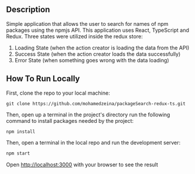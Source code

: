 ## Description
Simple application that allows the user to search for names of npm packages using the npmjs API. This application uses React, TypeScript and Redux.
Three states were utilized inside the redux store:
1) Loading State (when the action creator is loading the data from the API)
2) Success State (when the action creator loads the data successfully)
3) Error State (when something goes wrong with the data loading)

## How To Run Locally
First, clone the repo to your local machine:
```
git clone https://github.com/mohamedzeina/packageSearch-redux-ts.git
```
Then, open up a terminal in the project's directory run the following command to install packages needed by the project:
```
npm install
```
Then, open a terminal in the local repo and run the development server:

```bash
npm start
```

Open [http://localhost:3000](http://localhost:3000) with your browser to see the result

